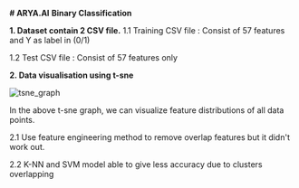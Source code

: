 **# ARYA.AI**
**Binary Classification**

**1. Dataset contain 2 CSV file.**
1.1 Training CSV file : Consist of 57 features and Y as label in (0/1)

1.2 Test CSV file : Consist of 57 features only 


**2. Data visualisation using t-sne**

![tsne_graph](https://user-images.githubusercontent.com/60669591/122646518-2c37d980-d13d-11eb-91f9-bfb8ba22a916.png)

In the above t-sne graph, we can visualize feature distributions of all data points.

2.1 Use feature engineering method to remove overlap features but it didn't work out.

2.2 K-NN and SVM model able to give less accuracy due to clusters overlapping
